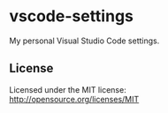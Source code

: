# vscode-settings

My personal Visual Studio Code settings.

## License ##

Licensed under the MIT license:  
<http://opensource.org/licenses/MIT>